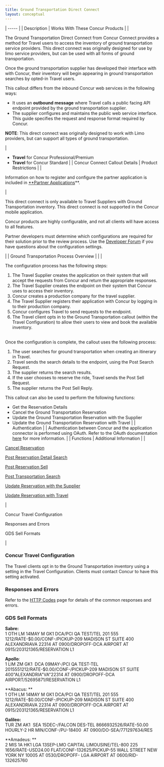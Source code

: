 ```yaml
---
title: Ground Transportation Direct Connect 
layout: conceptual
---
```






| ----- |
|  Description |  Works With These Concur Products |
|

The Ground Transportation Direct Connect from Concur Connect provides a method for Travel users to access the inventory of ground transportation service providers. This direct connect was originally designed for use by limo service providers, but can be used with all forms of ground transportation.

Once the ground transportation supplier has developed their interface with with Concur, their inventory will begin appearing in ground transportation searches by opted-in Travel users.

This callout differs from the inbound Concur web services in the following ways:

* It uses an **outbound** **message** where Travel calls a public facing API endpoint provided by the ground transportation supplier.
* The supplier configures and maintains the public web service interface. This guide specifies the request and response format required by Concur.

**NOTE**: This direct connect was originally designed to work with Limo providers, but can support all types of ground transportation.

 |

* **Travel** for Concur Professional/Premium
* **Travel** for Concur Standard
 |
|  Concur Connect Callout Details |  Product Restrictions |
|

Information on how to register and configure the partner application is included in [**Partner Applications][1]**.

 |

This direct connect is only available to Travel Suppliers with Ground Transportation inventory. This direct connect is not supported in the Concur mobile application.

Concur products are highly configurable, and not all clients will have access to all features.

Partner developers must determine which configurations are required for their solution prior to the review process. Use the [Developer Forum][2] if you have questions about the configuration settings.

 |
|  Ground Transportation Process Overview |   |
|

The configuration process has the following steps:

1. The Travel Supplier creates the application on their system that will accept the requests from Concur and return the appropriate responses.
2. The Travel Supplier creates the endpoint on their system that Concur uses to access their inventory.
3. Concur creates a production company for the travel supplier.
4. The Travel Supplier registers their application with Concur by logging in to their production company.
5. Concur configures Travel to send requests to the endpoint.
6. The Travel client opts in to the Ground Transportation callout (within the Travel Configuration) to allow their users to view and book the available inventory.  
 

Once the configuration is complete, the callout uses the following process:

1. The user searches for ground transportation when creating an itinerary in Travel.
2. Travel sends the search details to the endpoint, using the Post Search Request.
3. The supplier returns the search results.
4. If the user chooses to reserve the ride, Travel sends the Post Sell Request.
5. The supplier returns the Post Sell Reply.

This callout can also be used to perform the following functions:

* Get the Reservation Details
* Cancel the Ground Transportation Reservation
* Update the Ground Transportation Reservation with the Supplier
* Update the Ground Transportation Reservation with Travel
 |
|  Authentication |
|  Authentication between Concur and the application connector is performed using OAuth. Refer to the OAuth documentation [here][3] for more information. |
|  Functions |  Additional Information |
|

[Cancel Reservation][4]

[Post Reservation Detail Search][5]

[Post Reservation Sell][6]

[Post Transportation Search][7]

[Update Reservation with the Supplier][8]

[Update Reservation with Travel][9]

 |

Concur Travel Configuration

Responses and Errors

GDS Sell Formats

 |

###  Concur Travel Configuration

The Travel clients opt in to the Ground Transportation inventory using a setting in the Travel Configuration. Clients must contact Concur to have this setting activated.

###  Responses and Errors

Refer to the [HTTP Codes][10] page for details of the common responses and errors.

###  GDS Sell Formats

**Sabre:**  
1 OTH LM 14MAY M GK1 DCA/PCI QA TEST/TEL 201 555 1212/RATE-$0.00/CONF-/PICKUP-209 MADISON ST SUITE 400 ALEXANDRIAVA 22314 AT 0900/DROPOFF-DCA AIRPORT AT 0915/203121365/RESERVATION L1

**Apollo**:  
1 LIM ZM GK1  DCA 09MAY-/PCI QA TEST-TEL 2015551212/RATE-$0.00/CONF-/PICKUP-209 MADISON ST SUITE 400"ALEXANDRIA"VA"22314 AT 0900/DROPOFF-DCA AIRPORT/52695871/RESERVATION L1

**Abacus: **  
1 OTH LM 14MAY M GK1 DCA/PCI QA TEST/TEL 201 555 1212/RATE-$0.00/CONF-/PICKUP-209 MADISON ST SUITE 400 ALEXANDRIAVA 22314 AT 0900/DROPOFF-DCA AIRPORT AT 0915/203121365/RESERVATION L1

**Galileo:**  
TUR ZM AK1  SEA 15DEC-/FALCON DES-TEL 8666932526/RATE-50.00 HOURLY-2 HR MIN/CONF-/PU-18400  AT 0900/DO-SEA/771297634/RES

**Amadeus: **  
2 MIS 1A HK1 LGA 13SEP-LMO CAPITAL LIMOUSINE/TEL-800 225 1656/RATE-USD24.00 FLAT/CONF-132625/PICKUP-55 WALL STREET NEW YORK NY 10005 AT 0530/DROPOFF- LGA AIRPORT AT 0600/RID-132625760

  


[1]: https://developer.concur.com/overview/partner-applications
[2]: https://developer.concur.com/forums/concur-connect
[3]: https://developer.concur.com/oauth-20
[4]: https://developer.concur.com/direct-connects/ground-transportation/cancel-reservation
[5]: https://developer.concur.com/direct-connects/ground-transportation/post-reservation-detail-search
[6]: https://developer.concur.com/direct-connects/ground-transportation/post-reservation-sell
[7]: https://developer.concur.com/direct-connects/ground-transportation/post-transportation-search
[8]: https://developer.concur.com/direct-connects/ground-transportation/update-reservation-supplier
[9]: https://developer.concur.com/direct-connects/ground-transportation/update-reservation-travel
[10]: https://developer.concur.com/reference/http-codes
